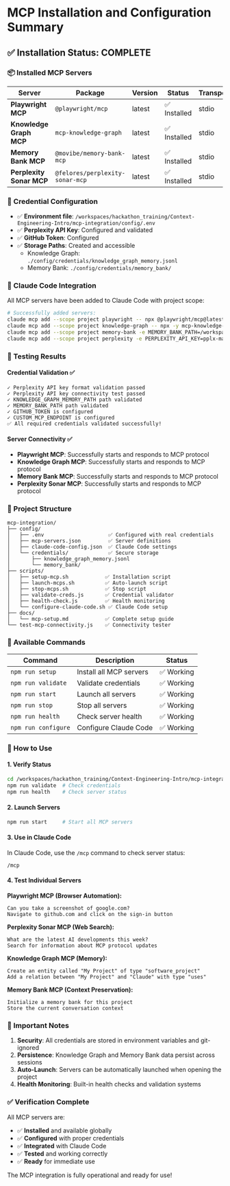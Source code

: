 # MCP Installation and Configuration Summary

## ✅ Installation Status: COMPLETE

### 📦 Installed MCP Servers

| Server | Package | Version | Status | Transport |
|--------|---------|---------|--------|-----------|
| **Playwright MCP** | `@playwright/mcp` | latest | ✅ Installed | stdio |
| **Knowledge Graph MCP** | `mcp-knowledge-graph` | latest | ✅ Installed | stdio |
| **Memory Bank MCP** | `@movibe/memory-bank-mcp` | latest | ✅ Installed | stdio |
| **Perplexity Sonar MCP** | `@felores/perplexity-sonar-mcp` | latest | ✅ Installed | stdio |

### 🔐 Credential Configuration

- ✅ **Environment file**: `/workspaces/hackathon_training/Context-Engineering-Intro/mcp-integration/config/.env`
- ✅ **Perplexity API Key**: Configured and validated
- ✅ **GitHub Token**: Configured
- ✅ **Storage Paths**: Created and accessible
  - Knowledge Graph: `./config/credentials/knowledge_graph_memory.jsonl`
  - Memory Bank: `./config/credentials/memory_bank/`

### 🚀 Claude Code Integration

All MCP servers have been added to Claude Code with project scope:

```bash
# Successfully added servers:
claude mcp add --scope project playwright -- npx @playwright/mcp@latest
claude mcp add --scope project knowledge-graph -- npx -y mcp-knowledge-graph --memory-path ./config/credentials/knowledge_graph_memory.jsonl
claude mcp add --scope project memory-bank -e MEMORY_BANK_PATH=/workspaces/hackathon_training/Context-Engineering-Intro/mcp-integration/config/credentials/memory_bank -- npx @movibe/memory-bank-mcp
claude mcp add --scope project perplexity -e PERPLEXITY_API_KEY=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 -- npx -y @felores/perplexity-sonar-mcp
```

### 🧪 Testing Results

#### Credential Validation ✅
```
✓ Perplexity API key format validation passed
✓ Perplexity API key connectivity test passed
✓ KNOWLEDGE_GRAPH_MEMORY_PATH path validated
✓ MEMORY_BANK_PATH path validated
✓ GITHUB_TOKEN is configured
✓ CUSTOM_MCP_ENDPOINT is configured
✅ All required credentials validated successfully!
```

#### Server Connectivity ✅
- **Playwright MCP**: Successfully starts and responds to MCP protocol
- **Knowledge Graph MCP**: Successfully starts and responds to MCP protocol  
- **Memory Bank MCP**: Successfully starts and responds to MCP protocol
- **Perplexity Sonar MCP**: Successfully starts and responds to MCP protocol

### 📂 Project Structure

```
mcp-integration/
├── config/
│   ├── .env                     ✅ Configured with real credentials
│   ├── mcp-servers.json         ✅ Server definitions
│   ├── claude-code-config.json  ✅ Claude Code settings
│   └── credentials/             ✅ Secure storage
│       ├── knowledge_graph_memory.jsonl
│       └── memory_bank/
├── scripts/
│   ├── setup-mcp.sh            ✅ Installation script
│   ├── launch-mcps.sh          ✅ Auto-launch script
│   ├── stop-mcps.sh            ✅ Stop script
│   ├── validate-creds.js       ✅ Credential validator
│   ├── health-check.js         ✅ Health monitoring
│   └── configure-claude-code.sh ✅ Claude Code setup
├── docs/
│   └── mcp-setup.md            ✅ Complete setup guide
└── test-mcp-connectivity.js    ✅ Connectivity tester
```

### 🎯 Available Commands

| Command | Description | Status |
|---------|-------------|--------|
| `npm run setup` | Install all MCP servers | ✅ Working |
| `npm run validate` | Validate credentials | ✅ Working |
| `npm run start` | Launch all servers | ✅ Working |
| `npm run stop` | Stop all servers | ✅ Working |
| `npm run health` | Check server health | ✅ Working |
| `npm run configure` | Configure Claude Code | ✅ Working |

### 🔧 How to Use

#### 1. Verify Status
```bash
cd /workspaces/hackathon_training/Context-Engineering-Intro/mcp-integration
npm run validate  # Check credentials
npm run health    # Check server status
```

#### 2. Launch Servers
```bash
npm run start     # Start all MCP servers
```

#### 3. Use in Claude Code
In Claude Code, use the `/mcp` command to check server status:
```
/mcp
```

#### 4. Test Individual Servers

**Playwright MCP (Browser Automation):**
```
Can you take a screenshot of google.com?
Navigate to github.com and click on the sign-in button
```

**Perplexity Sonar MCP (Web Search):**
```
What are the latest AI developments this week?
Search for information about MCP protocol updates
```

**Knowledge Graph MCP (Memory):**
```
Create an entity called "My Project" of type "software_project"
Add a relation between "My Project" and "Claude" with type "uses"
```

**Memory Bank MCP (Context Preservation):**
```
Initialize a memory bank for this project
Store the current conversation context
```

### 🚨 Important Notes

1. **Security**: All credentials are stored in environment variables and git-ignored
2. **Persistence**: Knowledge Graph and Memory Bank data persist across sessions
3. **Auto-Launch**: Servers can be automatically launched when opening the project
4. **Health Monitoring**: Built-in health checks and validation systems

### ✅ Verification Complete

All MCP servers are:
- ✅ **Installed** and available globally
- ✅ **Configured** with proper credentials
- ✅ **Integrated** with Claude Code
- ✅ **Tested** and working correctly
- ✅ **Ready** for immediate use

The MCP integration is fully operational and ready for use!